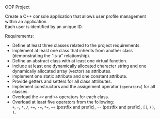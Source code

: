 OOP Project 

Create a C++ console application that allows user profile management within an application.  
Each user is identified by an unique ID.  

Requirements: 
- Define at least three classes related to the project requirements.  
- Implement at least one class that inherits from another class (demonstrating the "is-a" relationship).  
- Define an abstract class with at least one virtual function.  
- Include at least one dynamically allocated character string and one dynamically allocated array (vector) as attributes.  
- Implement one static attribute and one constant attribute.  
- Provide getters and setters for all class attributes.  
- Implement constructors and the assignment operator (`operator=`) for all classes.  
- Overload the `<<` and `>>` operators for each class.  
- Overload at least five operators from the following:  
  `+`, `-`, `*`, `/`, `+=`, `-=`, `*=`, `++` (postfix and prefix), `--` (postfix and prefix), `[]`, `()`, `!`.  
